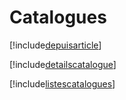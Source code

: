 # Catalogues

[!include[depuisarticle](catalogues.depuisarticle.autogen.md)]

[!include[detailscatalogue](catalogues.detailscatalogue.autogen.md)]

[!include[listescatalogues](catalogues.listescatalogues.autogen.md)]
























